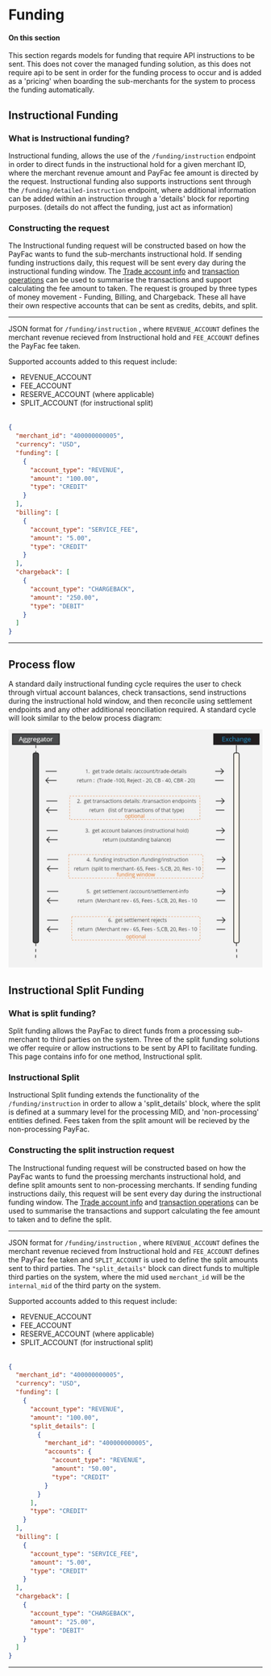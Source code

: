 # Funding

#### On this section
This section regards models for funding that require API instructions to be sent. This does not cover the managed funding solution, as this does not require api to be sent in order for the funding process to occur and is added as a 'pricing' when boarding the sub-merchants for the system to process the funding automatically.

## Instructional Funding

### What is Instructional funding?

Instructional funding, allows the use of the `/funding/instruction` endpoint in order to direct funds in the instructional hold for a given merchant ID, where the merchant revenue amount and PayFac fee amount is directed by the request. 
Instructional funding also supports instructions sent through the `/funding/detailed-instruction` endpoint, where additional information can be added within an instruction through a 'details' block for reporting purposes. (details do not affect the funding, just act as information)

### Constructing the request

<!--
type: tab
titles: Instructional funding, JSON Instructional funding example
-->

The Instructional funding request will be constructed based on how the PayFac wants to fund the sub-merchants instructional hold. If sending funding instructions daily, this request will be sent every day during the instructional funding window. The [Trade account info](?path=docs/getting-started/account-operations.md)  and [transaction operations](?path=docs/getting-started/transactions.md) can be used to summarise the transactions and support calculating the fee amount to taken. The request is grouped by three types of money movement - Funding, Billing, and Chargeback. These all have their own respective accounts that can be sent as credits, debits, and split.

---

<!-- type: tab -->

JSON format for `/funding/instruction` , where `REVENUE_ACCOUNT` defines the merchant revenue recieved from Instructional hold and `FEE_ACCOUNT` defines the PayFac fee taken.

Supported accounts added to this request include:
- REVENUE_ACCOUNT
- FEE_ACCOUNT
- RESERVE_ACCOUNT (where applicable)
- SPLIT_ACCOUNT (for instructional split)

```json

{
  "merchant_id": "400000000005",
  "currency": "USD",
  "funding": [
    {
      "account_type": "REVENUE",
      "amount": "100.00",
      "type": "CREDIT"
    }
  ],
  "billing": [
    {
      "account_type": "SERVICE_FEE",
      "amount": "5.00",
      "type": "CREDIT"
    }
  ],
  "chargeback": [
    {
      "account_type": "CHARGEBACK",
      "amount": "250.00",
      "type": "DEBIT"
    }
  ]
}

```

<!-- type: tab-end -->

---

## Process flow 

A standard daily instructional funding cycle requires the user to check through virtual account balances, check transactions, send instructions during the instructional hold window, and then reconcile using settlement endpoints and any other additional reonciliation required. A standard cycle  will look similar to the below process diagram:
<!-- !align: center -->
![<img src="funding_sequence_diagram.png" width="400"/>](/assets/images/funding_sequence_diagram.png)

## Instructional Split Funding

### What is split funding?
Split funding allows the PayFac to direct funds from a processing sub-merchant to third parties on the system. Three of the split funding solutions we offer require or allow instructions to be sent by API to facilitate funding. This page contains info for one method, Instructional split. 

### Instructional Split

Instructional Split funding extends the functionality of the `/funding/instruction` in order to allow a 'split_details' block, where the split is defined at a summary level for the processing MID, and 'non-processing' entities defined. Fees taken from the split amount will be recieved by the non-processing PayFac.

### Constructing the split instruction request

<!--
type: tab
titles: Split instructional funding, JSON instructional funding example
-->

The Instructional funding request will be constructed based on how the PayFac wants to fund the proessing merchants instructional hold, and define split amounts sent to non-processing merchants. If sending funding instructions daily, this request will be sent every day during the instructional funding window. The [Trade account info](?path=docs/getting-started/account-operations.md) and [transaction operations](?path=docs/getting-started/transactions.md) can be used to summarise the transactions and support calculating the fee amount to taken and to define the split.

---

<!-- type: tab -->

JSON format for `/funding/instruction` , where `REVENUE_ACCOUNT` defines the merchant revenue recieved from Instructional hold and `FEE_ACCOUNT` defines the PayFac fee taken and `SPLIT_ACCOUNT` is used to define the split amounts sent to third parties. The `"split_details"` block can direct funds to multiple third parties on the system, where the mid used `merchant_id` will be the `internal_mid` of the third party on the system. 

Supported accounts added to this request include:
- REVENUE_ACCOUNT
- FEE_ACCOUNT
- RESERVE_ACCOUNT (where applicable)
- SPLIT_ACCOUNT (for instructional split)

```json

{
  "merchant_id": "400000000005",
  "currency": "USD",
  "funding": [
    {
      "account_type": "REVENUE",
      "amount": "100.00",
      "split_details": [
        {
          "merchant_id": "400000000005",
          "accounts": {
            "account_type": "REVENUE",
            "amount": "50.00",
            "type": "CREDIT"
          }
        }
      ],
      "type": "CREDIT"
    }
  ],
  "billing": [
    {
      "account_type": "SERVICE_FEE",
      "amount": "5.00",
      "type": "CREDIT"
    }
  ],
  "chargeback": [
    {
      "account_type": "CHARGEBACK",
      "amount": "25.00",
      "type": "DEBIT"
    }
  ]
}

```

<!-- type: tab-end -->

---
